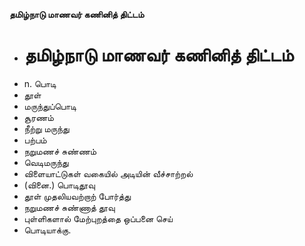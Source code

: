 **தமிழ்நாடு மாணவர் கணினித் திட்டம்**
- # தமிழ்நாடு மாணவர் கணினித் திட்டம்
- n. பொடி
- தூள்
- மருந்துப்பொடி
- சூரணம்
- நீற்று மருந்து
- பற்பம்
- நறுமணச் சுண்ணம்
- வெடிமருந்து
- விளையாட்டுகள் வகையில் அடியின் வீச்சாற்றல்
- (வினை.) பொடிதூவு
- தூள் முதலியவற்றாற் போர்த்து
- நறுமணச் சுண்ணாத் தூவு
- புள்ளிகளால் மேற்புறத்தை ஒப்பனை செய்
- பொடியாக்கு.

